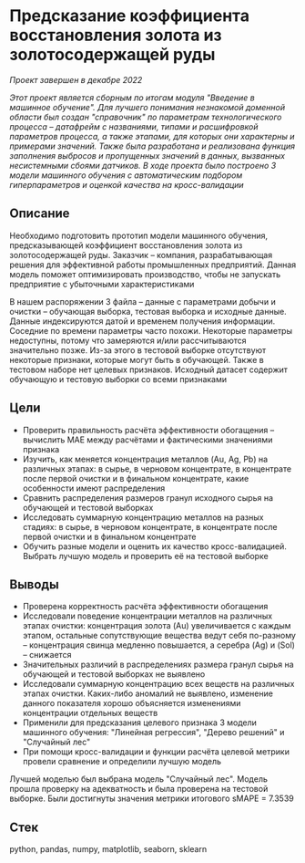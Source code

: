 # Предсказание коэффициента восстановления золота из золотосодержащей руды
*Проект завершен в декабре 2022*

*Этот проект является сборным по итогам модуля "Введение в машинное обучение". Для лучшего понимания незнакомой доменной области был создан "справочник" по параметрам технологического процесса – датафрейм с названиями, типами и расшифровкой параметров процесса, а также этапами, для которых они характерны и примерами значений. Также была разработана и реализована функция заполнения выбросов и пропущенных значений в данных, вызванных несистемными сбоями датчиков. В ходе проекта было построено 3 модели машинного обучения с автоматическим подбором гиперпараметров и оценкой качества на кросс-валидации*

## Описание
Необходимо подготовить прототип модели машинного обучения, предсказывающей коэффициент восстановления золота из золотосодержащей руды. Заказчик – компания, разрабатывающая решения для эффективной работы промышленных предприятий. Данная модель поможет оптимизировать производство, чтобы не запускать предприятие с убыточными характеристиками

В нашем распоряжении 3 файла – данные с параметрами добычи и очистки – обучающая выборка, тестовая выборка и исходные данные. Данные индексируются датой и временем получения информации. Соседние по времени параметры часто похожи. Некоторые параметры недоступны, потому что замеряются и/или рассчитываются значительно позже. Из-за этого в тестовой выборке отсутствуют некоторые признаки, которые могут быть в обучающей. Также в тестовом наборе нет целевых признаков. Исходный датасет содержит обучающую и тестовую выборки со всеми признаками

## Цели
- Проверить правильность расчёта эффективности обогащения – вычислить MAE между расчётами и фактическими значениями признака
- Изучить, как меняется концентрация металлов (Au, Ag, Pb) на различных этапах: в сырье, в черновом концентрате, в концентрате после первой очистки и в финальном концентрате, какие особенности имеют распределения
- Сравнить распределения размеров гранул исходного сырья на обучающей и тестовой выборках
- Исследовать суммарную концентрацию металлов на разных стадиях: в сырье, в черновом концентрате, в концентрате после первой очистки и в финальном концентрате
- Обучить разные модели и оценить их качество кросс-валидацией. Выбрать лучшую модель и проверить её на тестовой выборке

## Выводы
- Проверена корректность расчёта эффективности обогащения
- Исследовали поведение концентрации металлов на различных этапах очистки: концентрация золота (Au) увеличивается с каждым этапом, остальные сопутствующие вещества ведут себя по-разному – концентрация свинца медленно повышается, а серебра (Ag) и (Sol) – снижается
- Значительных различий в распределениях размера гранул сырья на обучающей и тестовой выборках не выявлено
- Исследовали суммарную концентрацию всех веществ на различных этапах очистки. Каких-либо аномалий не выявлено, изменение данного показателя хорошо объясняется изменениями концентрации отдельных веществ
- Применили для предсказания целевого признака 3 модели машинного обучения: "Линейная регрессия", "Дерево решений" и "Случайный лес"
- При помощи кросс-валидации и функции расчёта целевой метрики провели сравнение и определили лучшую модель

Лучшей моделью был выбрана модель "Случайный лес". Модель прошла проверку на адекватность и была проверена на тестовой выборке. Были достигнуты значения метрики итогового sMAPE = 7.3539

## Стек
python, pandas, numpy, matplotlib, seaborn, sklearn
